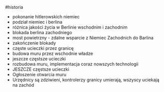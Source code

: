 #historia 


- pokonanie hitlerowskich niemiec
- podział niemiec i berlina
- różnica jakości życia w Berlinie wschodnim i zachodnim
- blokada berlina zachodniego
- most powietrzny - zdalne wsparcie z Niemiec Zachodnich do Barlina
- zakończenie blokady
- częste ucieczki przez granicę
- budowa muru przez wschodnie władze
- jeszcze częstsze ucieczki
- rozbudowa muru, implementacja coraz nowszych technologii
- JESZCZE częstsze ucieczki
- Ogłoszenie otwarcia muru
- Urzędnicy są zdziwieni, kontrolerzy granicy umierają, wszyscy uciekają na zachód